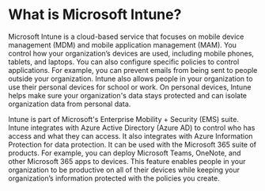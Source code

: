 # What is Microsoft Intune?

Microsoft Intune is a cloud-based service that focuses on mobile device management (MDM) and mobile application management (MAM). 
You control how your organization’s devices are used, including mobile phones, tablets, and laptops. You can also configure specific policies 
to control applications. For example, you can prevent emails from being sent to people outside your organization. Intune also allows people in your 
organization to use their personal devices for school or work. On personal devices, Intune helps make sure your organization's data stays protected and can 
isolate organization data from personal data.

Intune is part of Microsoft's Enterprise Mobility + Security (EMS) suite. Intune integrates with Azure Active Directory (Azure AD) to control who has 
access and what they can access. It also integrates with Azure Information Protection for data protection. It can be used with the Microsoft 365 suite of products. 
For example, you can deploy Microsoft Teams, OneNote, and other Microsoft 365 apps to devices. This feature enables people in your organization to be productive 
on all of their devices while keeping your organization’s information protected with the policies you create.
